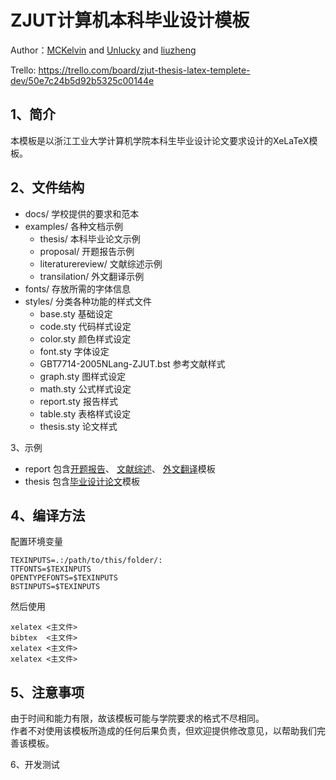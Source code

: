 ZJUT计算机本科毕业设计模板
==========================
Author：[MCKelvin](http://mckelv.in) and [Unlucky](http://blog.thebeyond.name) and [liuzheng](http://ilz.me)

Trello:  https://trello.com/board/zjut-thesis-latex-templete-dev/50e7c24b5d92b5325c00144e

1、简介
-------
本模板是以浙江工业大学计算机学院本科生毕业设计论文要求设计的XeLaTeX模板。

2、文件结构
-----------
 - docs/ 学校提供的要求和范本
 - examples/ 各种文档示例
    - thesis/ 本科毕业论文示例
    - proposal/ 开题报告示例
    - literaturereview/  文献综述示例
    - transilation/ 外文翻译示例
 - fonts/ 存放所需的字体信息
 - styles/ 分类各种功能的样式文件
    - base.sty  基础设定
    - code.sty  代码样式设定
    - color.sty 颜色样式设定
    - font.sty  字体设定
    - GBT7714-2005NLang-ZJUT.bst 参考文献样式
    - graph.sty 图样式设定
    - math.sty  公式样式设定
    - report.sty 报告样式
    - table.sty 表格样式设定
    - thesis.sty 论文样式
 


3、示例
 - report 包含[开题报告](/zjutjh/zjutthesis/blob/master/examples/proposal/proposal.pdf?raw=true "pdf")、
[文献综述](/unlucky/zjutthesis/blob/master/literaturereview/literaturereview.pdf?raw=true "pdf")、
[外文翻译](/zjutjh/zjutthesis/blob/master/examples/translation/translation.pdf?raw=true "pdf")模板
 - thesis 包含[毕业设计论文](/zjutjh/zjutthesis/blob/master/examples/thesis/zjutmain.pdf?raw=true "pdf")模板

4、编译方法
-----------
配置环境变量
```
TEXINPUTS=.:/path/to/this/folder/:
TTFONTS=$TEXINPUTS
OPENTYPEFONTS=$TEXINPUTS
BSTINPUTS=$TEXINPUTS
```
然后使用
```
xelatex <主文件>
bibtex  <主文件>
xelatex <主文件>
xelatex <主文件>
```

5、注意事项
-----------
由于时间和能力有限，故该模板可能与学院要求的格式不尽相同。<br/>
作者不对使用该模板所造成的任何后果负责，但欢迎提供修改意见，以帮助我们完善该模板。<br/>

6、开发测试
